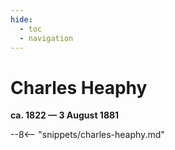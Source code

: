 ```yaml
---
hide:
  - toc
  - navigation
---
```


# Charles Heaphy

**ca. 1822 — 3 August 1881**

--8<-- "snippets/charles-heaphy.md"
